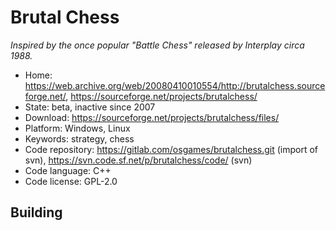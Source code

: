 # Brutal Chess

_Inspired by the once popular "Battle Chess" released by Interplay circa 1988._

- Home: https://web.archive.org/web/20080410010554/http://brutalchess.sourceforge.net/, https://sourceforge.net/projects/brutalchess/
- State: beta, inactive since 2007
- Download: https://sourceforge.net/projects/brutalchess/files/
- Platform: Windows, Linux
- Keywords: strategy, chess
- Code repository: https://gitlab.com/osgames/brutalchess.git (import of svn), https://svn.code.sf.net/p/brutalchess/code/ (svn)
- Code language: C++
- Code license: GPL-2.0

## Building

